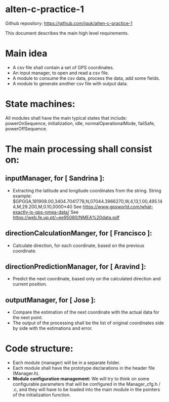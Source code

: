 # alten-c-practice-1
Github repository:
https://github.com/jquk/alten-c-practice-1

This document describes the main high level requirements.

# Main idea
- A csv file shall contain a set of GPS coordinates.
- An input manager, to open and read a csv file.
- A module to consume the csv data, process the data, add some fields.
- A module to generate another csv file with output data.

# State machines:
All modules shall have the main typical states that include: powerOnSequence, initialization, idle, normalOperationalMode, failSafe, powerOffSequence.

# The main processing shall consist on:
## inputManager, for [ Sandrina ]:
- Extracting the latitude and longitude coordinates from the string.
String example: $GPGGA,181908.00,3404.7041778,N,07044.3966270,W,4,13,1.00,495.144,M,29.200,M,0.10,0000*40
See https://www.gpsworld.com/what-exactly-is-gps-nmea-data/
See https://web.fe.up.pt/~ee95080/NMEA%20data.pdf

## directionCalculationManger, for [ Francisco ]:
- Calculate direction, for each coordinate, based on the previous coordinate.

## directionPredictionManager, for [ Aravind ]:
- Predict the next coordinate, based only on the calculated direction and current position.
## outputManager, for [ Jose ]:
- Compare the estimation of the next coordinate with the actual data for the next point.
- The output of the processing shall be the list of original coordinates side by side with the estimations and error.

# Code structure:
- Each module (manager) will be in a separate folder.
- Each module shall have the prototype declarations in the header file (<module>Manager.h).
- **Module configuration management:** We will try to think on some configurable parameters that will be configured in the <module>Manager_cfg.h / .c, and they will have to be loaded into the main module in the pointers of the initialization function.
